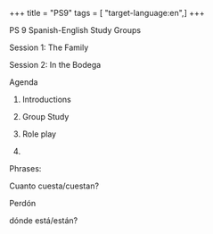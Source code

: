 +++
title = "PS9"
tags = [ "target-language:en",]
+++

PS 9 Spanish-English Study Groups

Session 1: The Family

Session 2: In the Bodega

Agenda

1.  Introductions

2.  Group Study

3.  Role play

4.  
Phrases:

Cuanto cuesta/cuestan?

Perdón

dónde está/están?
